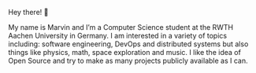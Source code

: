 Hey there! 👋

My name is Marvin and I’m a Computer Science student at the RWTH Aachen University in Germany. I am interested in a variety of topics including: software engineering, DevOps and distributed systems but also things like physics, math, space exploration and music. I like the idea of Open Source and try to make as many projects publicly available as I can.
